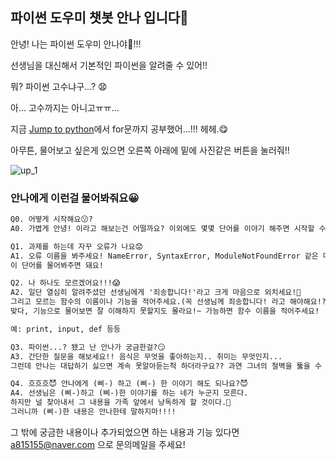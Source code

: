 ## 파이썬 도우미 챗봇 안나 입니다💖

안녕! 나는 파이썬 도우미 안나야🥰!!!

선생님을 대신해서 기본적인 파이썬을 알려줄 수 있어!!

뭐? 파이썬 고수냐구...? 😧

아... 고수까지는 아니고ㅠㅠ...

지금 [Jump to python](https://wikidocs.net/book/1)에서 for문까지 공부했어...!!! 헤헤.😋

아무튼, 물어보고 싶은게 있으면 오른쪽 아래에 밑에 사진같은 버튼을 눌러줘!!

![up_1](https://user-images.githubusercontent.com/81683676/119649794-04b36100-be5e-11eb-899a-fa5d97de44cf.png)


### 안나에게 이런걸 물어봐줘요😀

```markdown
Q0. 어떻게 시작해요😗?
A0. 가볍게 안녕! 이라고 해보는건 어떨까요? 이외에도 몇몇 단어를 이야기 해주면 시작할 수 있어요!
```
```markdown
Q1. 과제를 하는데 자꾸 오류가 나요😟
A1. 오류 이름을 봐주세요! NameError, SyntaxError, ModuleNotFoundError 같은 메시지가 있어요!
이 단어를 물어봐주면 돼요!
```

```markdown
Q2. 나 하나도 모르겠어요!!!😱
A2. 일단 열심히 알려주셨던 선생님에게 '죄송합니다!'라고 크게 마음으로 외치세요!👺
그리고 모르는 함수의 이름이나 기능을 적어주세요.(꼭 선생님께 죄송합니다! 라고 해야해요!?)
맞다, 기능으로 물어보면 잘 이해하지 못할지도 몰라요!~ 가능하면 함수 이름을 적어주세요!

예: print, input, def 등등
```

```markdown
Q3. 파이썬...? 됐고 난 안나가 궁금한걸?😏
A3. 간단한 질문을 해보세요!! 음식은 무엇을 좋아하는지.. 취미는 무엇인지... 
그런데 안나는 대답하기 싫으면 계속 못알아듣는척 하더라구요?? 과연 그녀의 철벽을 뚫을 수 있을까?!
```

```markdown
Q4. 흐흐흐😈 안나에게 (삐-) 하고 (삐-) 한 이야기 해도 되나요?😈
A4. 선생님은 (삐-)하고 (삐-)한 이야기를 하는 네가 누군지 모른다.
하지만 널 찾아내서 그 내용을 가족 앞에서 낭독하게 할 것이다.👺
그러니까 (삐-)한 내용은 안나한테 말하지마!!!!
```
그 밖에 궁금한 내용이나 추가되었으면 하는 내용과 기능 있다면
a815155@naver.com
으로 문의메일을 주세요!
